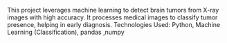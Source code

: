 This project leverages machine learning to detect brain tumors from X-ray images with high accuracy. It processes medical images to classify tumor presence, helping in early diagnosis.
Technologies Used: Python, Machine Learning (Classification), pandas ,numpy
